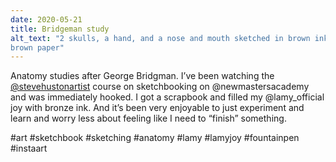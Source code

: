 ```yaml
---
date: 2020-05-21
title: Bridgeman study
alt_text: "2 skulls, a hand, and a nose and mouth sketched in brown ink on
brown paper"
---
```


Anatomy studies after George Bridgman. I’ve been watching the
[@stevehustonartist](https://www.instagram.com/stevehustonartist/) course on
sketchbooking on @newmastersacademy and was immediately hooked. I got a
scrapbook and filled my @lamy_official joy with bronze ink. And it’s been very
enjoyable to just experiment and learn and worry less about feeling like I
need to “finish” something.

#art #sketchbook #sketching #anatomy #lamy #lamyjoy #fountainpen #instaart
